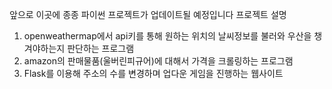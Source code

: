 앞으로 이곳에 종종 파이썬 프로젝트가 업데이트될 예정입니다
프로젝트 설명
1. openweathermap에서 api키를 통해 원하는 위치의 날씨정보를 불러와 우산을 챙겨야하는지 판단하는 프로그램
2. amazon의 판매물품(울버린피규어)에 대해서 가격을 크롤링하는 프로그램
3. Flask를 이용해 주소의 수를 변경하며 업다운 게임을 진행하는 웹사이트
